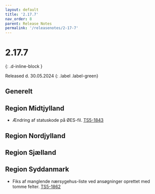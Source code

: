```yaml
---
layout: default
title: '2.17.7'
nav_order: 8
parent: Release Notes
permalink: '/releasenotes/2-17-7'
---
```


# 2.17.7
{: .d-inline-block }

Released d. 30.05.2024
{: .label .label-green}

## Generelt

## Region Midtjylland
- Ændring af statuskode på ØES-fil. [TS5-1843](https://sd.trifork.com/projects/TS5/queues/custom/95/TS5-1843)

## Region Nordjylland

## Region Sjælland

## Region Syddanmark
- Fiks af manglende nærsygehus-liste ved ansøgninger oprettet med tomme felter. [TS5-1862](https://sd.trifork.com/projects/TS5/queues/custom/95/TS5-1862)
